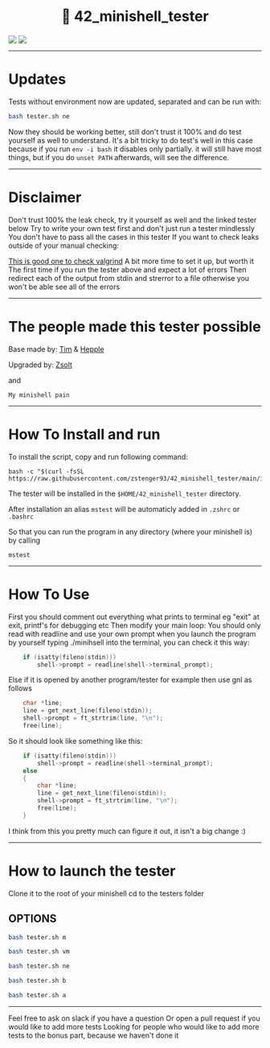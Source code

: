 
<h1 align=center>📖 42_minishell_tester</h1>
<img align=center src="https://github.com/zstenger93/42_minishell_tester/blob/main/result.png">
<img align=center src="https://github.com/zstenger93/42_minishell_tester/blob/main/leakcheck.png">

---

<h1>Updates</h1>
Tests without environment now are updated, separated and can be run with:

```bash
bash tester.sh ne
```

Now they should be working better, still don't trust it 100% and do test yourself as well to understand. It's a bit tricky to do test's well in this case because if you run `env -i bash` it disables only partially. it will still have most things, but if you do `unset PATH` afterwards, will see the difference.

---

<h1>Disclaimer</h1>
Don't trust 100% the leak check, try it yourself as well and the linked tester below
Try to write your own test first and don't just run a tester mindlessly
You don't have to pass all the cases in this tester
If you want to check leaks outside of your manual checking:

[This is good one to check valgrind](https://github.com/thallard/minishell_tester)
A bit more time to set it up, but worth it
The first time if you run the tester above and expect a lot of errors
Then redirect each of the output from stdin and strerror to a file otherwise you won't be able see all of the errors

---

<h1>The people made this tester possible</h1>

Base made by: [Tim](https://github.com/tjensen42) & [Hepple](https://github.com/hepple42)

Upgraded by: [Zsolt](https://github.com/zstenger93)

and

```
My minishell pain
```
---

<h1>How To Install and run</h1>

To install the script, copy and run following command:

```
bash -c "$(curl -fsSL https://raw.githubusercontent.com/zstenger93/42_minishell_tester/main/install.sh)" 
```

The tester will be installed in the `$HOME/42_minishell_tester` directory.

After installation an alias `mstest` will be automaticly added in `.zshrc` or `.bashrc`

So that you can run the program in any directory (where your minishell is) by calling

```
mstest
```

---

<h1>How To Use</h1>
First you should comment out everything what prints to terminal eg "exit" at exit, printf's for debugging etc
Then modify your main loop:
You should only read with readline and use your own prompt when you launch the program by yourself typing ./minihsell into the terminal, you can check it this way:


```c
	if (isatty(fileno(stdin)))
		shell->prompt = readline(shell->terminal_prompt);
```

Else if it is opened by another program/tester for example then use gnl as follows

```c
	char *line;
	line = get_next_line(fileno(stdin));
	shell->prompt = ft_strtrim(line, "\n");
	free(line);
```

So it should look like something like this:

```c
	if (isatty(fileno(stdin)))
		shell->prompt = readline(shell->terminal_prompt);
	else
	{
		char *line;
		line = get_next_line(fileno(stdin));
		shell->prompt = ft_strtrim(line, "\n");
		free(line);
	}
```

I think from this you pretty much can figure it out, it isn't a big change :)

---

<h1>How to launch the tester</h1>
Clone it to the root of your minishell
cd to the testers folder
<h2>OPTIONS</h2>

```bash
bash tester.sh m
```
```bash
bash tester.sh vm
```
```bash
bash tester.sh ne
```
```bash
bash tester.sh b
```
```bash
bash tester.sh a
```

---

Feel free to ask on slack if you have a question
Or open a pull request if you would like to add more tests
Looking for people who would like to add more tests to the bonus part, because we haven't done it
